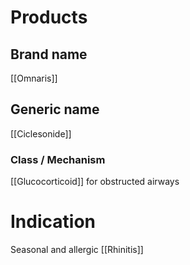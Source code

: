 # Products

## Brand name
[[Omnaris]]

## Generic name
[[Ciclesonide]]

### Class / Mechanism
[[Glucocorticoid]] for obstructed airways

# Indication
Seasonal and allergic [[Rhinitis]]





